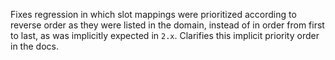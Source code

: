 Fixes regression in which slot mappings were prioritized according to reverse order as they were listed in the domain, instead of in order from first to last, as was implicitly expected in `2.x`.
Clarifies this implicit priority order in the docs.
